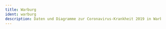 ```yaml
---
title: Warburg
ident: warburg
description: Daten und Diagramme zur Coronavirus-Krankheit 2019 in Warburg
---
```

